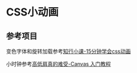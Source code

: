 # CSS小动画

## 参考项目

变色字体和旋转加载参考[知行小课-15分钟学会css动画](https://www.bilibili.com/video/BV1AC4y1w7FH)

小时钟参考[高低肩真的难受-Canvas 入门教程](https://www.bilibili.com/video/BV1os4y1H7FB)
